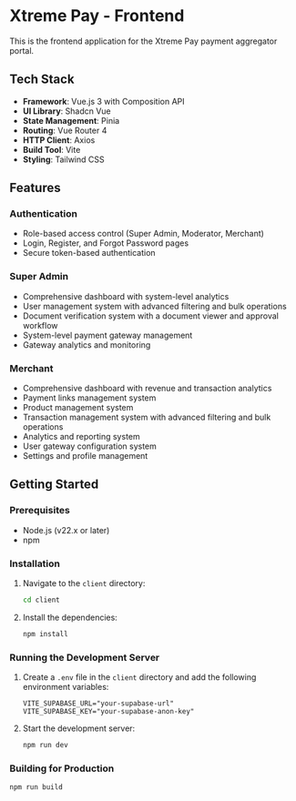 # Xtreme Pay - Frontend

This is the frontend application for the Xtreme Pay payment aggregator portal.

## Tech Stack

- **Framework**: Vue.js 3 with Composition API
- **UI Library**: Shadcn Vue
- **State Management**: Pinia
- **Routing**: Vue Router 4
- **HTTP Client**: Axios
- **Build Tool**: Vite
- **Styling**: Tailwind CSS

## Features

### Authentication
- Role-based access control (Super Admin, Moderator, Merchant)
- Login, Register, and Forgot Password pages
- Secure token-based authentication

### Super Admin
- Comprehensive dashboard with system-level analytics
- User management system with advanced filtering and bulk operations
- Document verification system with a document viewer and approval workflow
- System-level payment gateway management
- Gateway analytics and monitoring

### Merchant
- Comprehensive dashboard with revenue and transaction analytics
- Payment links management system
- Product management system
- Transaction management system with advanced filtering and bulk operations
- Analytics and reporting system
- User gateway configuration system
- Settings and profile management

## Getting Started

### Prerequisites

- Node.js (v22.x or later)
- npm

### Installation

1.  Navigate to the `client` directory:
    ```bash
    cd client
    ```
2.  Install the dependencies:
    ```bash
    npm install
    ```

### Running the Development Server

1.  Create a `.env` file in the `client` directory and add the following environment variables:
    ```
    VITE_SUPABASE_URL="your-supabase-url"
    VITE_SUPABASE_KEY="your-supabase-anon-key"
    ```
2.  Start the development server:
    ```bash
    npm run dev
    ```

### Building for Production

```bash
npm run build
